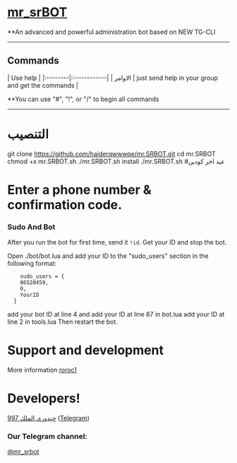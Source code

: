 # [mr_srBOT](https://telegram.me/mr_srbot)

**An advanced and powerful administration bot based on NEW TG-CLI


* * *

## Commands

| Use help |
|:--------|:------------|
| الاوامر | just send help in your group and get the commands |

**You can use "#", "!", or "/" to begin all commands

* * *

# التنصيب

git clone https://github.com/haiderqwwwqe/mr.SRBOT.git
cd mr.SRBOT
chmod +x mr.SRBOT.sh
./mr.SRBOT.sh install
./mr.SRBOT.sh 
 #عيد اخر كودين
# Enter a phone number & confirmation code.

### Sudo And Bot
After you run the bot for first time, send it `!id`. Get your ID and stop the bot.

Open ./bot/bot.lua and add your ID to the "sudo_users" section in the following format:
```
    sudo_users = {
    86520459,
    0,
    YourID
  }
```
add your bot ID at line 4 and add your ID at line 87 in bot.lua
add your ID at line 2 in tools.lua
Then restart the bot.

# Support and development

More information [roroc1](https://telegram.me/joinchat/roroc1)


# Developers!

[حيدوري الملك 997](https://github.com/X7H) ([Telegram](https://telegram.me/dev_haider))
### Our Telegram channel:

[@mr_srbot](https://telegram.me/mr_srbot)
